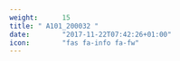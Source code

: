 ```yaml
---
weight:      15
title: " A101_200032 "
date:        "2017-11-22T07:42:26+01:00"
icon:        "fas fa-info fa-fw"
---
```

